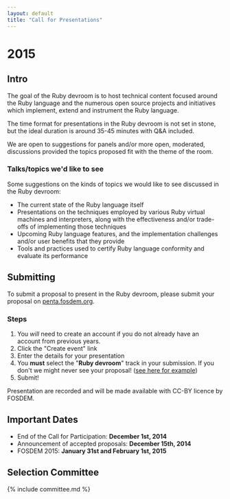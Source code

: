 ```yaml
---
layout: default
title: "Call for Presentations"
---
```


# 2015

## Intro

The goal of the Ruby devroom is to host technical content focused around the Ruby
language and the numerous open source projects and initiatives which implement,
extend and instrument the Ruby language.

The time format for presentations in the Ruby devroom is not set in stone, but
the ideal duration is around 35-45 minutes with Q&A included.

We are open to suggestions for panels and/or more open, moderated, discussions
provided the topics proposed fit with the theme of the room.


### Talks/topics we'd like to see

Some suggestions on the kinds of topics we would like to see discussed in the
Ruby devroom:

* The current state of the Ruby language itself
* Presentations on the techniques employed by various Ruby virtual machines and
  interpreters, along with the effectiveness and/or trade-offs of implementing
  those techniques
* Upcoming Ruby language features, and the implementation challenges and/or
  user benefits that they provide
* Tools and practices used to certify Ruby language conformity and evaluate its
  performance

## Submitting

To submit a proposal to present in the Ruby devroom, please submit your
proposal on [penta.fosdem.org](https://penta.fosdem.org/submission/FOSDEM15).

### Steps

1. You *will* need to create an account if you do not already have an account from previous years.
1. Click the "Create event" link
1. Enter the details for your presentation
1. You **must** select the "**Ruby devroom**" track in your submission. If you
   don't we might never see your proposal! ([see here for
example](/images/track_selection.png))
1. Submit!


Presentation are recorded and will be made available with CC-BY licence by
FOSDEM.


## Important Dates

* End of the Call for Participation: **December 1st, 2014**
* Announcement of accepted proposals: **December 15th, 2014**
* FOSDEM 2015: **January 31st and February 1st, 2015**

## Selection Committee

{% include committee.md %}
